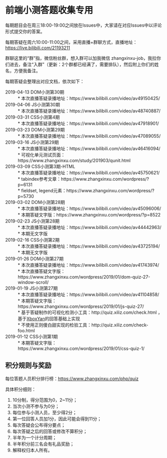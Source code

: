 # 前端小测答题收集专用

每期题目会在周三18:00-19:00之间放在Issues中，大家请在对应Issues中以评论形式提交你的答案。

每期答疑在周六10:00-11:00之间，采用直播+群聊方式，直播地址：https://live.bilibili.com/21193211

群聊这里的“群”指，微信粉丝群，想入群可以加我微信 zhangxinxu-job，我拉你们进去，备注“入群”（更新：2个群都已经满了，需要排队），然后附上你们的姓名，方便我备注。

每期答疑会整理出对应文档，依次如下：

<dl>
  <dt>2019-04-13 DOM小测第30期</dt>
  <dd>* 本次直播答疑录播地址：https://www.bilibili.com/video/av49150425/</dd>
  <dt>2019-04-06 JS小测第30期</dt>
  <dd>* 本次直播答疑录播地址：https://www.bilibili.com/video/av48740887/</dd>
  <dt>2019-03-31 CSS小测第4期</dt>
  <dd>* 本次直播答疑录播地址：https://www.bilibili.com/video/av47918901/</dd>
  <dt>2019-03-23 DOM小测第29期</dt>
  <dd>* 本次直播答疑录播地址：https://www.bilibili.com/video/av47089055/</dd>
  <dt>2019-03-16 JS小测第29期</dt>
  <dd>* 本次直播答疑录播地址：https://www.bilibili.com/video/av46416094/<br>
  * 可视化单元测试页面：https://www.zhangxinxu.com/study/201903/qunit.html</dd>
  <dt>2019-03-09 CSS小测第3期-HTML</dt>
  <dd>* 本次直播答疑录播地址：https://www.bilibili.com/video/av45750621/<br>
  * tabindex参考文章：https://www.zhangxinxu.com/wordpress/?p=6131<br>
  * fieldset, legend元素：https://www.zhangxinxu.com/wordpress/?p=5730</dd>
  <dt>2019-03-02 DOM小测第28期</dt>
  <dd>* 本次直播答疑录播地址：https://www.bilibili.com/video/av45096006/<br>
  * 本期答疑文字版：https://www.zhangxinxu.com/wordpress/?p=8522</dd>
  <dt>2019-02-23 JS小测第28期</dt>
  <dd>* 本次直播答疑录播地址：https://www.bilibili.com/video/av44442963/<br>
  * 本期无文字版</dd>
 <dt>2019-02-16 CSS小测第2期</dt>
  <dd>* 本次直播答疑录播地址：https://www.bilibili.com/video/av43725194/<br>
  * 本期无文字版</dd>
<dt>2019-01-26 DOM小测第27期</dt>
<dd>* 本次直播答疑录播地址：https://www.bilibili.com/video/av41743974/<br>
* 本次直播答疑文字版：https://www.zhangxinxu.com/wordpress/2019/01/dom-quiz-27-window-scroll/</dd>
<dt>2019-01-19 JS小测第27期</dt>
<dd>* 本次直播答疑录播地址：https://www.bilibili.com/video/av41104858/<br>
* 本期答疑文字版：https://www.zhangxinxu.com/wordpress/2019/01/js-quiz-27/<br>
* 基于答疑制作的可视化检测小工具：http://quiz.xiliz.com/check.html ，基于<a href="https://github.com/zhangxinxu/quiz/issues/3#issuecomment-455041769">XboxYan</a>的回答基础上实现<br>
* 不使用正则傻白甜实现的检验工具：http://quiz.xiliz.com/check-foo.html</dd>
<dt>2019-01-12 CSS小测第1期</dt>
<dd>* 本期答疑文字版：https://www.zhangxinxu.com/wordpress/2019/01/css-quiz-1/</dd>
</dl>
  
## 积分规则与奖励

每位答题人员积分排行榜：https://www.zhangxinxu.com/php/quiz

具体积分细则：

<ol id="ruleList" class="demical">
    <li>10分制，得分范围为0，2~11分；</li>
    <li>当次小测不参与为0分；</li>
    <li>每位参与小测人员，至少得2分；</li>
    <li>第一位回答人员加1分，因此可能会得到11分；</li>
    <li>每次答疑会公布得分要点；</li>
    <li>每次答疑之后的回答或修改不算积分；</li>
    <li>半年为一个计分周期；</li>
    <li>半年积分前三名会有礼品奖励；</li>
    <li>解释权归本人所有。</li>
</ol>
